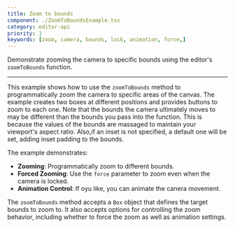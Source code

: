 ```yaml
---
title: Zoom to bounds
component: ./ZoomToBoundsExample.tsx
category: editor-api
priority: 1
keywords: [zoom, camera, bounds, lock, animation, force,]
---
```


Demonstrate zooming the camera to specific bounds using the editor's `zoomToBounds` function.

---

This example shows how to use the `zoomToBounds` method to programmatically zoom the camera to specific areas of the canvas. The example creates two boxes at different positions and provides buttons to zoom to each one. Note that the bounds the camera ultimately moves to may be different than the bounds you pass into the function. This is because the values of the bounds are massaged to maintain your viewport's aspect ratio. Also,if an inset is not specified, a default one will be set, adding inset padding to the bounds.

The example demonstrates:

- **Zooming**: Programmatically zoom to different bounds. 
- **Forced Zooming**: Use the `force` parameter to zoom even when the camera is locked.
- **Animation Control**: If oyu like, you can animate the canera movement.

The `zoomToBounds` method accepts a `Box` object that defines the target bounds to zoom to. It also accepts options for controlling the zoom behavior, including whether to force the zoom as well as animation settings.
